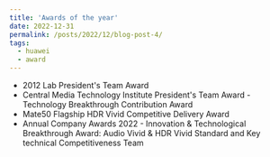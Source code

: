 ```yaml
---
title: 'Awards of the year'
date: 2022-12-31
permalink: /posts/2022/12/blog-post-4/
tags:
  - huawei
  - award
---
```

* 2012 Lab President's Team Award
* Central Media Technology Institute President's Team Award - Technology Breakthrough Contribution Award
* Mate50 Flagship HDR Vivid Competitive Delivery Award
* Annual Company Awards 2022 - Innovation & Technological Breakthrough Award: Audio Vivid & HDR Vivid Standard and Key technical Competitiveness Team
